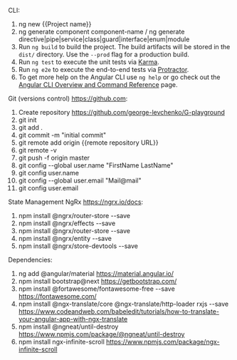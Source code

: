 CLI:
1) ng new {{Project name}}
2) ng generate component component-name / ng generate directive|pipe|service|class|guard|interface|enum|module
3) Run `ng build` to build the project. The build artifacts will be stored in the `dist/` directory. Use the `--prod` flag for a production build.
4) Run `ng test` to execute the unit tests via [Karma](https://karma-runner.github.io).
5) Run `ng e2e` to execute the end-to-end tests via [Protractor](http://www.protractortest.org/).
6) To get more help on the Angular CLI use `ng help` or go check out the [Angular CLI Overview and Command Reference](https://angular.io/cli) page.

Git (versions control) https://github.com:
1) Create repository https://github.com/george-levchenko/G-playground
2) git init
3) git add .
4) git commit -m "initial commit"
5) git remote add origin {{remote repository URL}}
6) git remote -v
7) git push -f origin master
8) git config --global user.name "FirstName LastName"
9) git config user.name
10) git config --global user.email "Mail@mail"
11) git config user.email

State Management NgRx https://ngrx.io/docs:
1) npm install @ngrx/router-store --save
2) npm install @ngrx/effects --save
3) npm install @ngrx/router-store --save 
4) npm install @ngrx/entity --save
5) npm install @ngrx/store-devtools --save

Dependencies:
1) ng add @angular/material https://material.angular.io/
2) npm install bootstrap@next https://getbootstrap.com/
3) npm install @fortawesome/fontawesome-free --save https://fontawesome.com/
4) npm install @ngx-translate/core @ngx-translate/http-loader rxjs --save https://www.codeandweb.com/babeledit/tutorials/how-to-translate-your-angular-app-with-ngx-translate
5) npm install @ngneat/until-destroy https://www.npmjs.com/package/@ngneat/until-destroy
6) npm install ngx-infinite-scroll https://www.npmjs.com/package/ngx-infinite-scroll
